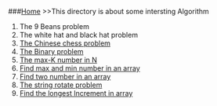 ###[Home](/) >>This directory is about some intersting Algorithm 

1. The 9 Beans problem
2. The white hat and black hat problem
3. [The Chinese chess problem](chinese-chess-problem)
4. [The Binary problem](binary-problem)
5. [The max-K number in N](max-k-in-n)
6. [Find max and min number in an array](max-and-min-in-array)
7. [Find two number in an array](find-two-number-01)
8. [The string rotate problem](string-rotate-problem)
9. [Find the longest Increment in array](longest-increment)